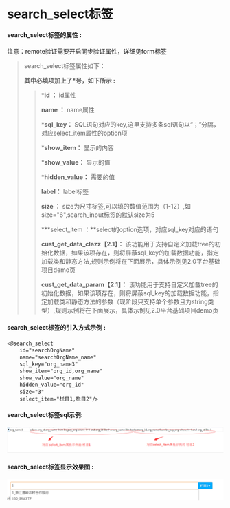 # search\_select**标签**

#### search\_select**标签的属性 :**
注意：remote验证需要开启同步验证属性，详细见form标签

> search\_select标签属性如下：
>
> **其中必填项加上了\*号，如下所示 :**
>
> > \***id ：** id属性
> >
> > **name ：** name属性
> >
> > \***sql\_key：** SQL语句对应的key,这里支持多条sql语句以“；”分隔，对应select\_item属性的option项
> >
> > \***show\_item：** 显示的内容
> >
> > \***show\_value：** 显示的值
> >
> > \***hidden\_value：** 需要的值
> >
> > **label：** label标签
> >
> > **size ：** size为尺寸标签,可以填的数值范围为（1-12）,如size="6",search\_input标签的默认size为5
> >
> > \***select\_item ：**select的option选项，对应sql\_key对应的语句
> >
> > **cust_get_data_clazz【2.1】：** 该功能用于支持自定义加载tree的初始化数据，如果该项存在，则将屏蔽sql_key的加载数据功能，指定加载类和静态方法,规则示例将在下面展示，具体示例见2.0平台基础项目demo页
> >
> > **cust_get_data_param【2.1】：** 该功能用于支持自定义加载tree的初始化数据，如果该项存在，则将屏蔽sql_key的加载数据功能，指定加载类和静态方法的参数（现阶段只支持单个参数且为string类型）,规则示例将在下面展示，具体示例见2.0平台基础项目demo页
> >


#### search\_select标签的引入方式示例 :

```
<@search_select 
    id="searchOrgName" 
    name="searchOrgName_name" 
    sql_key="org_name3" 
    show_item="org_id,org_name" 
    show_value="org_name" 
    hidden_value="org_id" 
    size="3" 
    select_item="栏目1,栏目2"/>
```

#### search\_select标签sql示例:

![](/assets/search_select2.png)

#### search\_select标签显示效果图 :

![](/assets/search_select3.png)

